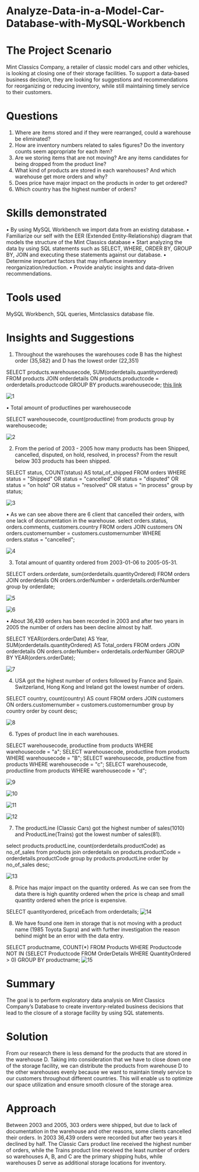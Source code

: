 # Analyze-Data-in-a-Model-Car-Database-with-MySQL-Workbench

# The Project Scenario

Mint Classics Company, a retailer of classic model cars and other vehicles, is looking at closing one of their storage facilities. To support a data-based business decision, they are looking for suggestions and recommendations for reorganizing or reducing inventory, while still maintaining timely service to their customers.

# Questions
1.  Where are items stored and if they were rearranged, could a warehouse be eliminated?
2. How are inventory numbers related to sales figures? Do the inventory counts seem appropriate for each item?
3. Are we storing items that are not moving? Are any items candidates for being dropped from the product line?
4. What kind of products are stored in each warehouses? And which warehouse get more orders and why?
5. Does price have major impact on the products in order to get ordered?
6. Which country has the highest number of orders?

# Skills demonstrated
•	By using MySQL Workbench we import data from an existing database.
•	Familiarize our self with the EER (Extended Entity-Relationship) diagram that models the structure of the Mint Classics database
•	Start analyzing the data by using SQL statements such as SELECT, WHERE, ORDER BY, GROUP BY, JOIN and executing these statements against our database.
•	Determine important factors that may influence inventory reorganization/reduction.
•	Provide analytic insights and data-driven recommendations.

# Tools used
MySQL Workbench, SQL queries, Mintclassics database file.

# Insights and Suggestions

1.	Throughout the warehouses the warehouses code B has the highest order (35,582) and D has the lowest order (22,351)

SELECT products.warehousecode, SUM(orderdetails.quantityordered)
FROM products
JOIN orderdetails ON products.productcode = orderdetails.productcode
GROUP BY products.warehousecode;
[this link](https://github.com/Suravell/Analyze-Data-in-a-Model-Car-Database-with-MySQL-Workbench/blob/76ad0daccfe0551c6a3c1d9edce8658edafa1914/EER%20(Extended%20Entity-Relationship).png)

![1](https://github.com/Suravell/Analyze-Data-in-a-Model-Car-Database-with-MySQL-Workbench/assets/93171067/82fc9ded-f195-4619-8c3b-bd51683d33f3)


•	Total amount of productlines per warehousecode

SELECT warehousecode, count(productline)
from products
group by warehousecode;

   ![2](https://github.com/Suravell/Analyze-Data-in-a-Model-Car-Database-with-MySQL-Workbench/assets/93171067/7fde3f03-4a31-433e-8954-2c86e70a829f)
                             

 
2.	From the period of 2003 - 2005 how many products has been Shipped, cancelled, disputed, on hold, resolved, in process? From the result below 303 products has been shipped.

SELECT status, COUNT(status) AS total_of_shipped
FROM orders
WHERE status = "Shipped"
OR status = "cancelled"
OR status = "disputed"
OR status = "on hold"
OR status = "resolved"
OR status = "in process"
group by status;

![3](https://github.com/Suravell/Analyze-Data-in-a-Model-Car-Database-with-MySQL-Workbench/assets/93171067/b10b1a6a-617a-4c40-a7c0-00f07867892f)

 
•	As we can see above there are 6 client that cancelled their orders, with one lack of documentation in the warehouse.
select orders.status, orders.comments, customers.country
FROM orders
JOIN customers ON orders.customernumber = customers.customernumber
WHERE orders.status = "cancelled";

![4](https://github.com/Suravell/Analyze-Data-in-a-Model-Car-Database-with-MySQL-Workbench/assets/93171067/4df7f3ea-cd44-4c77-94d1-75b8a5fc98c1)
 
3.	Total amount of quantity ordered from 2003-01-06 to 2005-05-31.
   
SELECT orders.orderdate, sum(orderdetails.quantityOrdered)
FROM orders
JOIN orderdetails 
ON orders.orderNumber = orderdetails.orderNumber
group by orderdate;

![5](https://github.com/Suravell/Analyze-Data-in-a-Model-Car-Database-with-MySQL-Workbench/assets/93171067/18e79e2a-6186-4849-b79d-3b41eccb1a74)

![6](https://github.com/Suravell/Analyze-Data-in-a-Model-Car-Database-with-MySQL-Workbench/assets/93171067/bd6f8284-3228-43ec-aee0-51f954aa9045)

   
•	About 36,439 orders has been recorded in 2003 and after two years in 2005 the number of orders has been decline almost by half.

SELECT YEAR(orders.orderDate) AS Year, SUM(orderdetails.quantityOrdered) AS Total_orders
FROM orders 
JOIN orderdetails ON orders.orderNumber= orderdetails.orderNumber 
GROUP BY YEAR(orders.orderDate);

![7](https://github.com/Suravell/Analyze-Data-in-a-Model-Car-Database-with-MySQL-Workbench/assets/93171067/b5f26fe3-6ab3-476e-8468-1ce9a802d4dc)


 
4.	USA got the highest number of orders followed by France and Spain. Switzerland, Hong Kong and Ireland got the lowest number of orders.

SELECT country, count(country) AS count
FROM orders
JOIN  customers ON orders.customernumber = customers.customernumber
group by country
order by count desc;

![8](https://github.com/Suravell/Analyze-Data-in-a-Model-Car-Database-with-MySQL-Workbench/assets/93171067/cf5b2c67-ba09-4021-afae-0ae11440d5fa)

 
6.	Types of product line in each warehouses.
   
SELECT warehousecode, productline
from products
WHERE warehousecode = "a";
SELECT warehousecode, productline
from products
WHERE warehousecode = "B";
              SELECT warehousecode, productline
              from products
              WHERE warehousecode = "c";
              SELECT warehousecode, productline
              from products
              WHERE warehousecode = "d";

![9](https://github.com/Suravell/Analyze-Data-in-a-Model-Car-Database-with-MySQL-Workbench/assets/93171067/73200cf8-f25b-49cd-975a-8d463baac048)

![10](https://github.com/Suravell/Analyze-Data-in-a-Model-Car-Database-with-MySQL-Workbench/assets/93171067/07a120ef-fc15-406a-84bc-2d0341eae044)

![11](https://github.com/Suravell/Analyze-Data-in-a-Model-Car-Database-with-MySQL-Workbench/assets/93171067/d2a2eeac-c488-432d-9ca5-864ff5c86519)

![12](https://github.com/Suravell/Analyze-Data-in-a-Model-Car-Database-with-MySQL-Workbench/assets/93171067/48cd97ee-76ea-445c-bf92-a9defb0ec54e)
       
7.	The productLine (Classic Cars) got the highest number of sales(1010) and ProductLine(Trains) got the lowest number of sales(81).

select products.productLine, count(orderdetails.productCode) as no_of_sales
from products 
join orderdetails 
on products.productCode = orderdetails.productCode
group by products.productLine
order by no_of_sales desc;

![13](https://github.com/Suravell/Analyze-Data-in-a-Model-Car-Database-with-MySQL-Workbench/assets/93171067/ee49c427-dfee-4629-9aca-6325e234b3d2)

 
8.	Price has major impact on the quantity ordered. As we can see from the data there is high quantity ordered when the price is cheap and small quantity ordered when the price is expensive.

SELECT quantityordered, priceEach from orderdetails;
![14](https://github.com/Suravell/Analyze-Data-in-a-Model-Car-Database-with-MySQL-Workbench/assets/93171067/3380fcbc-3c07-4c2b-8b58-600f3e67716c)
 
8.	We have found one item in storage that is not moving with a product name (1985 Toyota Supra) and with further investigation the reason behind might be an error with the data entry.

SELECT productname, COUNT(*)
FROM Products 
WHERE  Productcode NOT IN (SELECT Productcode FROM OrderDetails WHERE QuantityOrdered > 0)
GROUP BY productname;
 ![15](https://github.com/Suravell/Analyze-Data-in-a-Model-Car-Database-with-MySQL-Workbench/assets/93171067/540e2dc4-655d-41c7-aa22-e93a57d58dfb)

# Summary
The goal is to perform exploratory data analysis on Mint Classics Company’s Database to create inventory-related business decisions that lead to the closure of a storage facility by using SQL statements. 

# Solution
From our research there is less demand for the products that are stored in the warehouse D.  Taking into consideration that we have to close down one of the storage facility, we can distribute the products from warehouse D to the other warehouses evenly because we want to maintain timely service to our customers throughout different countries. This will enable us to optimize our space utilization and ensure smooth closure of the storage area.

# Approach
Between 2003 and 2005, 303 orders were shipped, but due to lack of documentation in the warehouse and other reasons, some clients cancelled their orders. In 2003 36,439 orders were recorded but after two years it declined by half. The Classic Cars product line received the highest number of orders, while the Trains product line received the least number of orders so warehouses A, B, and C are the primary shipping hubs, while warehouses D serve as additional storage locations for inventory.
